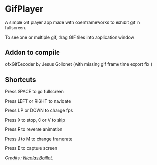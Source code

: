 # GifPlayer

A simple Gif player app made with openframeworks to exhibit gif in fullscreen.

To see one or multiple gif, drag GIF files into application window

## Addon to compile

ofxGifDecoder by Jesus Gollonet (with missing gif frame time export fix )

## Shortcuts

Press SPACE to go fullscreen

Press LEFT or RIGHT to navigate

Press UP or DOWN to change fps

Press X to stop, C or V to skip

Press R to reverse animation

Press J to M to change framerate

Press B to capture screen

*Credits : [Nicolas Boillot](http://www.fluate.net/).*